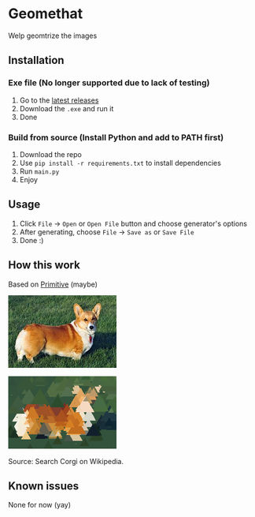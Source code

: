 # Geomethat
Welp geomtrize the images
## Installation
### Exe file (No longer supported due to lack of testing)
1. Go to the [latest releases](https://github.com/Brain-Flooder/Geomethat/releases/latest)
2. Download the `.exe` and run it
3. Done
### Build from source (Install Python and add to PATH first)
1. Download the repo
2. Use `pip install -r requirements.txt` to install dependencies
3. Run `main.py`
4. Enjoy
## Usage
1. Click `File` -> `Open` or `Open File` button and choose generator's options
2. After generating, choose `File` -> `Save as` or `Save File`
3. Done :)
## How this work

Based on [Primitive](https://github.com/fogleman/primitive) (maybe)

![Original](https://github.com/Brain-Flooder/Geomethat/blob/main/example/old_img.jpg?raw=true)

![My Tool](https://github.com/Brain-Flooder/Geomethat/blob/main/example/accurate.png?raw=true)

Source: Search Corgi on Wikipedia.
## Known issues
None for now (yay)

